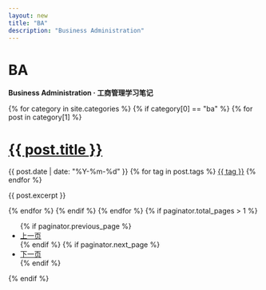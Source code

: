 ```yaml
---
layout: new
title: "BA"
description: "Business Administration"  
---
```

<div class="container articles-page">
    <div class="row">
        <div class="col-xs-12 col-md-12 col-lg-12">
            <div class=" domaker infomation">
                <div class="content text-center">
                    <h1>BA</h1>
                    <p><b>Business Administration · 工商管理学习笔记</b></p>
                </div>
            </div>
            {% for category in site.categories %}
            {% if category[0] == "ba" %}
            {% for post in category[1] %}
            <div class="panel">
                <div class="panel-body">
                    <h1><a href="{{ post.url | prepend: site.baseurl }}">{{ post.title }}</a></h1>
                    <div class="article-attrs">
                        <span class="pull-left">
                            <i class="fa fa-fw fa-calendar"></i> {{ post.date | date: "%Y-%m-%d" }}
                        </span>
                        <span><i class="fa fa-fw fa-tags"></i> 
                            {% for tag in post.tags %}
                                <a href="/2_tags/#{{ tag }}" title="{{ tag }}">{{ tag }}</a>
                            {% endfor %}
                        </span>
                    </div>
                    <p>{{ post.excerpt }}</p>
                </div>
            </div>
            {% endfor %}
            {% endif %}
            {% endfor %}
            <!-- Pager -->
            {% if paginator.total_pages > 1 %}
            <ul class="pager">
                {% if paginator.previous_page %}
                <li class="previous">
                    <a href="{{ paginator.previous_page_path | prepend: site.baseurl | replace: '//', '/' }}">上一页</a>
                </li>
                {% endif %}
                {% if paginator.next_page %}
                <li class="next">
                    <a href="{{ paginator.next_page_path | prepend: site.baseurl | replace: '//', '/' }}">下一页</a>
                </li>
                {% endif %}
            </ul>
            {% endif %}
        </div>
    </div>
</div>